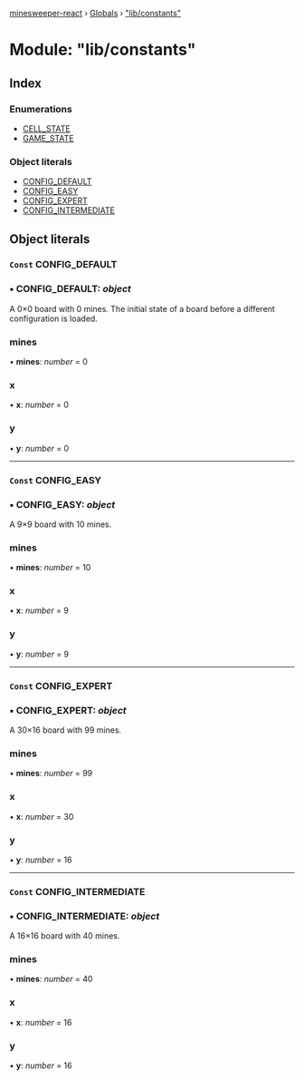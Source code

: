 [minesweeper-react](../README.md) › [Globals](../globals.md) › ["lib/constants"](_lib_constants_.md)

# Module: "lib/constants"

## Index

### Enumerations

* [CELL_STATE](../enums/_lib_constants_.cell_state.md)
* [GAME_STATE](../enums/_lib_constants_.game_state.md)

### Object literals

* [CONFIG_DEFAULT](_lib_constants_.md#const-config_default)
* [CONFIG_EASY](_lib_constants_.md#const-config_easy)
* [CONFIG_EXPERT](_lib_constants_.md#const-config_expert)
* [CONFIG_INTERMEDIATE](_lib_constants_.md#const-config_intermediate)

## Object literals

### `Const` CONFIG_DEFAULT

### ▪ **CONFIG_DEFAULT**: *object*

A 0×0 board with 0 mines. The initial state of a board before a different
configuration is loaded.

###  mines

• **mines**: *number* = 0

###  x

• **x**: *number* = 0

###  y

• **y**: *number* = 0

___

### `Const` CONFIG_EASY

### ▪ **CONFIG_EASY**: *object*

A 9×9 board with 10 mines.

###  mines

• **mines**: *number* = 10

###  x

• **x**: *number* = 9

###  y

• **y**: *number* = 9

___

### `Const` CONFIG_EXPERT

### ▪ **CONFIG_EXPERT**: *object*

A 30×16 board with 99 mines.

###  mines

• **mines**: *number* = 99

###  x

• **x**: *number* = 30

###  y

• **y**: *number* = 16

___

### `Const` CONFIG_INTERMEDIATE

### ▪ **CONFIG_INTERMEDIATE**: *object*

A 16×16 board with 40 mines.

###  mines

• **mines**: *number* = 40

###  x

• **x**: *number* = 16

###  y

• **y**: *number* = 16
